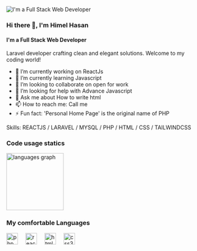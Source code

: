 ![I'm a Full Stack Web Developer]([https://i.ibb.co/zZFLbgW/image.png)

### Hi there 👋, I'm Himel  Hasan
#### I'm a Full Stack Web Developer

Laravel developer crafting clean and elegant solutions. Welcome to my coding world!

- 🔭 I’m currently working on ReactJs 
- 🌱 I’m currently learning Javascript 
- 👯 I’m looking to collaborate on open for work 
- 🤔 I’m looking for help with Advance  Javascript 
- 💬 Ask me about How to write html 
- 📫 How to reach me: Call me 
- ⚡ Fun fact: 'Personal Home Page' is the original name of PHP 

Skills: REACTJS / LARAVEL / MYSQL / PHP / HTML / CSS / TAILWINDCSS

### Code usage statics

<div align="left">
<img src="https://github-readme-stats.vercel.app/api/top-langs?username=himelha&locale=en&hide_title=false&layout=compact&card_width=320&langs_count=5&theme=dracula&hide_border=false" height="150" alt="languages graph"  />
</div>

### My comfortable Languages
<div align="left">
  <img src="https://cdn.jsdelivr.net/gh/devicons/devicon/icons/php/php-original.svg" height="30" alt="php logo"  />
  <img width="12" />
  <img src="https://cdn.jsdelivr.net/gh/devicons/devicon/icons/react/react-original.svg" height="30" alt="react logo"  />
  <img width="12" />
  <img src="https://cdn.jsdelivr.net/gh/devicons/devicon/icons/html5/html5-original.svg" height="30" alt="html5 logo"  />
  <img width="12" />
  <img src="https://cdn.jsdelivr.net/gh/devicons/devicon/icons/css3/css3-original.svg" height="30" alt="css3 logo"  />
  <img width="12" />
</div>

###



